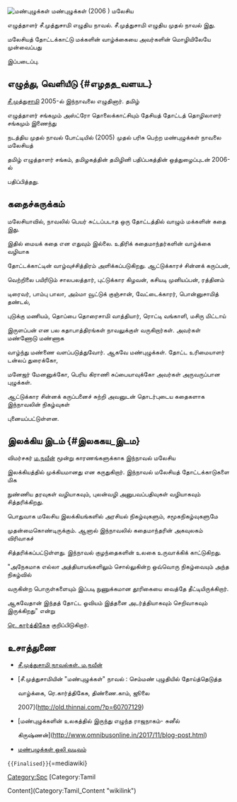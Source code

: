 ![மண்புழுக்கள்](MaNpuzukkal.png "மண்புழுக்கள்") மண்புழுக்கள் (2006 ) மலேசிய
எழுத்தாளர் சீ.முத்துசாமி எழுதிய நாவல். சீ.முத்துசாமி எழுதிய முதல் நாவல் இது.
மலேசியத் தோட்டக்காட்டு மக்களின் வாழ்க்கையை அவர்களின் மொழியிலேயே முன்வைப்பது
இப்படைப்பு.

## எழுத்து, வெளியீடு {#எழதத_வளயட}

[சீ.முத்துசாமி](சீ._முத்துசாமி "wikilink") 2005-ல் இந்நாவலை எழுதினார். தமிழ்
எழுத்தாளர் சங்கமும் அஸ்ட்ரோ தொலைக்காட்சியும் தேசியத் தோட்டத் தொழிலாளர் சங்கமும் இணைந்து
நடத்திய முதல் நாவல் போட்டியில் (2005) முதல் பரிசு பெற்ற மண்புழுக்கள் நாவலை மலேசியத்
தமிழ் எழுத்தாளர் சங்கம், தமிழகத்தின் தமிழினி பதிப்பகத்தின் ஒத்துழைப்புடன் 2006-ல்
பதிப்பித்தது.

## கதைச்சுருக்கம்

மலேசியாவில், நாவலில் பெயர் சுட்டப்படாத ஒரு தோட்டத்தில் வாழும் மக்களின் கதை இது.
இதில் மையக் கதை என எதுவும் இல்லை. உதிரிக் கதைமாந்தர்களின் வாழ்க்கை வழியாக
தோட்டக்காட்டின் வாழ்வுச்சித்திரம் அளிக்கப்படுகிறது. ஆட்டுக்காரச் சின்னக் கருப்பன்,
வெற்றிலை பயிரிடும் சாலபலத்தார், புட்டுக்கார கிழவன், கசியடி முனியப்பன், ரத்தினம்
டிரைவர், பாம்பு பாலா, அம்மா வூட்டுக் குஞ்சான், வேட்டைக்காரர், பொன்னுசாமித் தண்டல்,
புடுக்கு மணியம், தொப்பை தொரைசாமி வாத்தியார், ரொட்டி வங்காளி, மசிரு மிட்டாய்
இருளப்பன் என பல கதாபாத்திரங்கள் நாவலுக்குள் வருகிறார்கள். அவர்கள் மண்ணோடு மண்ணாக
வாழ்ந்து மண்ணை வளப்படுத்துவோர். ஆகவே மண்புழுக்கள். தோட்ட உரிமையாளர் டன்லப் துரைக்கோ,
மனேஜர் மேனனுக்கோ, பெரிய கிராணி சுப்பையாவுக்கோ அவர்கள் அருவருப்பான புழுக்கள்.
ஆட்டுக்கார சின்னக் கருப்பனைச் சுற்றி அவனுடன் தொடர்புடைய கதைகளாக இந்நாவலின் நிகழ்வுகள்
புனையப்பட்டுள்ளன.

## இலக்கிய இடம் {#இலககய_இடம}

விமர்சகர் [ம.நவீன்](ம._நவீன் "wikilink") மூன்று காரணங்களுக்காக இந்நாவல் மலேசிய
இலக்கியத்தில் முக்கியமானது என கருதுகிறார். இந்நாவல் மலேசியத் தோட்டக்காடுகளை மிக
நுண்ணிய தரவுகள் வழியாகவும், புலன்வழி அனுபவப்பதிவுகள் வழியாகவும் சித்தரிக்கிறது.
பொதுவாக மலேசிய இலக்கியங்களில் அரசியல் நிகழ்வுகளும், சமூகநிகழ்வுகளுமே
முதன்மைகொண்டிருக்கும். ஆனால் இந்நாவலில் கதைமாந்தரின் அகவுலகம் விரிவாகச்
சித்தரிக்கப்பட்டுள்ளது. இந்நாவல் குழந்தைகளின் உலகை உருவாக்கிக் காட்டுகிறது.
\"அநேகமாக எல்லா அத்தியாயங்களிலும் சொல்லுகின்ற ஒவ்வொரு நிகழ்வையும் அந்த நிகழ்வில்
வருகின்ற பொருள்களையும் இப்படி நுணுக்கமான தூரிகையை வைத்தே தீட்டியிருக்கிறார்.
ஆகவேதான் இந்தத் தோட்ட ஓவியம் இத்தனை அடர்த்தியாகவும் செறிவாகவும் இருக்கிறது\" என்று
[ரெ. கார்த்திகேசு](ரெ.கார்திகேசு "wikilink") குறிப்பிடுகிறார்.

## உசாத்துணை

-   [சீ.முத்துசாமி நாவல்கள். ம.நவீன்](http://vallinam.com.my/navin/?p=4766)
-   [சீ.முத்துசாமியின் \"மண்புழுக்கள்\" நாவல் : செம்மண் புழுதியில் தோய்த்தெடுத்த
    வாழ்க்கை, ரெ.கார்த்திகேசு, திண்ணை.காம், ஜூலை
    2007](http://old.thinnai.com/?p=60707129)
-   [மண்புழுக்களின் உலகத்தில் இருந்து எழுந்த ராஜநாகம்- சுனீல்
    கிருஷ்ணன்](http://www.omnibusonline.in/2017/11/blog-post.html)
-   [மண்புழுக்கள் ஒலி வடிவம்](https://youtu.be/W4clnWuwLhM)

`{{Finalised}}`{=mediawiki}

[Category:Spc](Category:Spc "wikilink") [Category:Tamil
Content](Category:Tamil_Content "wikilink")
